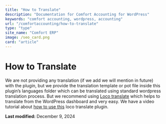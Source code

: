 ```yaml
---
title: "How to Translate"
description: "Documentation for Comfort Accounting for WordPress"
keywords: "comfort accounting, wordpress, accounting"
url: "/comfortaccounting/how-to-translate"
type: "type"
site_name: "Comfort ERP"
image: /seo_card.png
card: "article"
---
```


# How to Translate

We are not providing any translation (if we add we will mention in future) with the plugin, but we provide the translation template or pot file inside this plugin’s languages folder which can be translated using standard wordpress translation process. But we recommend using [Loco translate](https://wordpress.org/plugins/loco-translate/) which helps to translate from the WordPress dashboard and very easy. We have a video tutorial about [how to use this](https://www.youtube.com/watch?v=yOkEzvjx6PM) loco translate plugin.


**Last modified:** December 9, 2024